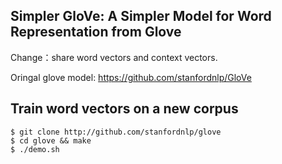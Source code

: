 ## Simpler GloVe: A Simpler Model for Word Representation from Glove

Change：share word vectors and context vectors.

Oringal glove model: https://github.com/stanfordnlp/GloVe

## Train word vectors on a new corpus

    $ git clone http://github.com/stanfordnlp/glove
    $ cd glove && make
    $ ./demo.sh

